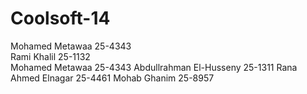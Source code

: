 Coolsoft-14
===========
Mohamed Metawaa 25-4343 <br>
Rami Khalil 25-1132 <br>
Mohamed Metawaa 25-4343
Abdullrahman El-Husseny 25-1311
Rana Ahmed Elnagar  25-4461
Mohab Ghanim 25-8957

